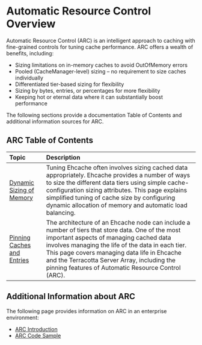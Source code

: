 ---
---

# Automatic Resource Control Overview

Automatic Resource Control (ARC) is an intelligent approach to caching with fine-grained controls for tuning cache performance. ARC offers a wealth of benefits, including:

* Sizing limitations on in-memory caches to avoid OutOfMemory errors
* Pooled (CacheManager-level) sizing – no requirement to size caches individually
* Differentiated tier-based sizing for flexibility
* Sizing by bytes, entries, or percentages for more flexibility
* Keeping hot or eternal data where it can substantially boost performance

The following sections provide a documentation Table of Contents and additional information sources for ARC.

## ARC Table of Contents

| Topic | Description |
|:-------|:------------|
|[Dynamic Sizing of Memory](/documentation/2.7/configuration/cache-size)|Tuning Ehcache often involves sizing cached data appropriately. Ehcache provides a number of ways to size the different data tiers using simple cache-configuration sizing attributes. This page explains simplified tuning of cache size by configuring dynamic allocation of memory and automatic load balancing.|
|[Pinning Caches and Entries](/documentation/2.7/configuration/data-life)|The architecture of an Ehcache node can include a number of tiers that store data. One of the most important aspects of managing cached data involves managing the life of the data in each tier. This page covers managing data life in Ehcache and the Terracotta Server Array, including the pinning features of Automatic Resource Control (ARC).|


## Additional Information about ARC
The following page provides information on ARC in an enterprise environment:

* [ARC Introduction](http://terracotta.org/documentation/2.7/4.0/bigmemorymax/get-started/quick-start#additional-configuration-topics)
* [ARC Code Sample](http://terracotta.org/documentation/2.7/bigmemorymax/code-samples#example-6-automatic-resource-control-arc)

